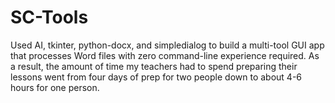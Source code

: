 # SC-Tools
Used AI, tkinter, python-docx, and simpledialog to build a multi-tool GUI app that processes Word files with zero command-line experience required. As a result, the amount of time my teachers had to spend preparing their lessons went from four days of prep for two people down to about 4-6 hours for one person.
